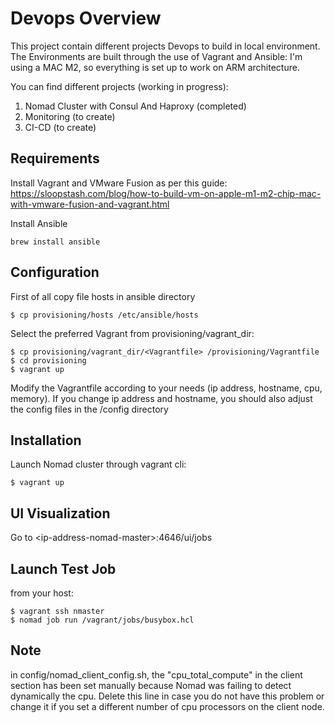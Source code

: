 
# Devops Overview

This project contain different projects Devops to build in local environment.
The Environments are built through the use of Vagrant and Ansible:
I'm using a MAC M2, so everything is set up to work on ARM architecture.

You can find different projects (working in progress):

1) Nomad Cluster with Consul And Haproxy (completed)
2) Monitoring (to create)
3) CI-CD (to create)


## Requirements

Install Vagrant and VMware Fusion as per this guide:
https://sloopstash.com/blog/how-to-build-vm-on-apple-m1-m2-chip-mac-with-vmware-fusion-and-vagrant.html

Install Ansible
```
brew install ansible
```


## Configuration

First of all copy file hosts in ansible directory
```
$ cp provisioning/hosts /etc/ansible/hosts
```

Select the preferred Vagrant from provisioning/vagrant_dir:
```
$ cp provisioning/vagrant_dir/<Vagrantfile> /provisioning/Vagrantfile
$ cd provisioning
$ vagrant up
```


Modify the Vagrantfile according to your needs (ip address, hostname, cpu, memory).
If you change ip address and hostname, you should also adjust the config files in the /config directory


## Installation

Launch Nomad cluster through vagrant cli:

```
$ vagrant up
```

## UI Visualization

Go to \<ip-address-nomad-master\>:4646/ui/jobs

## Launch Test Job

from your host:

```
$ vagrant ssh nmaster
$ nomad job run /vagrant/jobs/busybox.hcl
```

## Note
in config/nomad_client_config.sh, the "cpu_total_compute" in the client section has been set manually because Nomad was failing to detect dynamically the cpu. Delete this line in case you do not have this problem or change it if you set a different number of cpu processors on the client node.